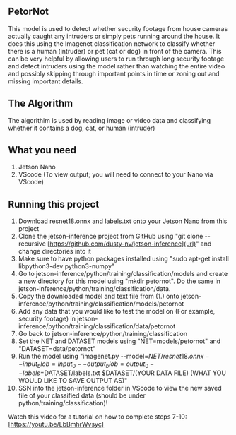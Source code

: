 ## PetorNot

This model is used to detect whether security footage from house cameras actually caught any intruders or simply pets running around the house. It does this using the Imagenet classification network to classify whether there is a human (intruder) or pet (cat or dog) in front of the camera. This can be very helpful by allowing users to run through long security footage and detect intruders using the model rather than watching the entire video and possibly skipping through important points in time or zoning out and missing important details.

## The Algorithm
The algorithim is used by reading image or video data and classifying whether it contains a dog, cat, or human (intruder)

## What you need
1. Jetson Nano
2. VScode (To view output; you will need to connect to your Nano via VScode)

## Running this project
1. Download resnet18.onnx and labels.txt onto your Jetson Nano from this project
2. Clone the jetson-inference project from GitHub using "git clone --recursive [https://github.com/dusty-nv/jetson-inference](url)" and change directories into it
3. Make sure to have python packages installed using "sudo apt-get install libpython3-dev python3-numpy"
4. Go to jetson-inference/python/training/classification/models and create a new directory for this model using "mkdir petornot". Do the same in jetson-inference/python/training/classification/data.
5. Copy the downloaded model and text file from (1.) onto jetson-inference/python/training/classification/models/petornot
6. Add any data that you would like to test the model on (For example, security footage) in jetson-inference/python/training/classification/data/petornot
7. Go back to jetson-inference/python/training/classification
8. Set the NET and DATASET models using "NET=models/petornot" and "DATASET=data/petornot"
9. Run the model using "imagenet.py --model=$NET/resnet18.onnx --input_blob=input_0 --output_blob=output_0 --labels=$DATASET/labels.txt $DATASET/(YOUR DATA FILE) (WHAT YOU WOULD LIKE TO SAVE OUTPUT AS)"
10. SSN into the jetson-inference folder in VScode to view the new saved file of your classified data (should be under python/training/classification)!

Watch this video for a tutorial on how to complete steps 7-10: [https://youtu.be/LbBmhrWvsyc]

